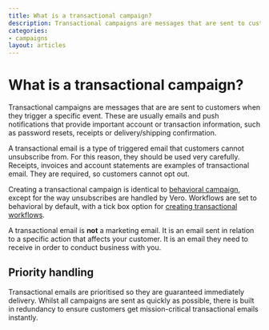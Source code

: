 ```yaml
---
title: What is a transactional campaign?
description: Transactional campaigns are messages that are sent to customers when they trigger a specific event. These are usually emails and push notifications that provide important account or transaction information, such as password resets, receipts or invoices.
categories:
- campaigns
layout: articles
---
```


# What is a transactional campaign?

Transactional campaigns are messages that are are sent to customers when they trigger a specific event. These are usually emails and push notifications that provide important account or transaction information, such as password resets, receipts or delivery/shipping confirmation.

A transactional email is a type of triggered email that customers cannot unsubscribe from. For this reason, they should be used very carefully. Receipts, invoices and account statements are examples of transactional email. They are required, so customers cannot opt out.

Creating a transactional campaign is identical to [behavioral campaign](/articles/what-is-a-behavioral-campaign.html), except for the way unsubscribes are handled by Vero. Workflows are set to behavioral by default, with a tick box option for [creating transactional workflows](/articles/creating-a-new-workflow.html).

A transactional email is **not** a marketing email. It is an email sent in relation to a specific action that affects your customer. It is an email they need to receive in order to conduct business with you. 

## Priority handling

Transactional emails are prioritised so they are guaranteed immediately delivery. Whilst all campaigns are sent as quickly as possible, there is built in redundancy to ensure customers get mission-critical transactional emails instantly.
